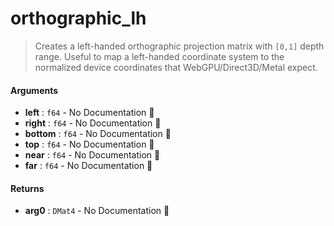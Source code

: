 # orthographic\_lh

>  Creates a left-handed orthographic projection matrix with `[0,1]` depth range.
>  Useful to map a left-handed coordinate system to the normalized device coordinates that WebGPU/Direct3D/Metal expect.

#### Arguments

- **left** : `f64` \- No Documentation 🚧
- **right** : `f64` \- No Documentation 🚧
- **bottom** : `f64` \- No Documentation 🚧
- **top** : `f64` \- No Documentation 🚧
- **near** : `f64` \- No Documentation 🚧
- **far** : `f64` \- No Documentation 🚧

#### Returns

- **arg0** : `DMat4` \- No Documentation 🚧
